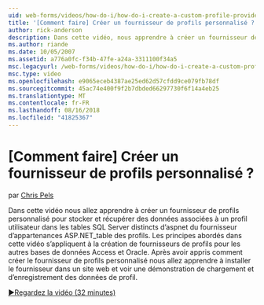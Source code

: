 ```yaml
---
uid: web-forms/videos/how-do-i/how-do-i-create-a-custom-profile-provider
title: '[Comment faire] Créer un fournisseur de profils personnalisé ? | Microsoft Docs'
author: rick-anderson
description: Dans cette vidéo, nous apprendre à créer un fournisseur de profils personnalisé pour stocker et récupérer des données associées à un profil utilisateur dans les tables SQL Server distincts à partir de t...
ms.author: riande
ms.date: 10/05/2007
ms.assetid: a776a0fc-f34b-47fe-a24a-3311100f34a5
msc.legacyurl: /web-forms/videos/how-do-i/how-do-i-create-a-custom-profile-provider
msc.type: video
ms.openlocfilehash: e9065eceb4387ae25ed62d57cfdd9ce079fb78df
ms.sourcegitcommit: 45ac74e400f9f2b7dbded66297730f6f14a4eb25
ms.translationtype: MT
ms.contentlocale: fr-FR
ms.lasthandoff: 08/16/2018
ms.locfileid: "41825367"
---
```

<a name="how-do-i-create-a-custom-profile-provider"></a>[Comment faire] Créer un fournisseur de profils personnalisé ?
====================
par [Chris Pels](https://twitter.com/chrispels)

Dans cette vidéo nous allez apprendre à créer un fournisseur de profils personnalisé pour stocker et récupérer des données associées à un profil utilisateur dans les tables SQL Server distincts d’aspnet du fournisseur d’appartenances ASP.NET\_table des profils. Les principes abordés dans cette vidéo s’appliquent à la création de fournisseurs de profils pour les autres bases de données Access et Oracle. Après avoir appris comment créer le fournisseur de profils personnalisé nous allez apprendre à installer le fournisseur dans un site web et voir une démonstration de chargement et d’enregistrement des données de profil.

[&#9654;Regardez la vidéo (32 minutes)](https://channel9.msdn.com/Blogs/ASP-NET-Site-Videos/how-do-i-create-a-custom-profile-provider)
